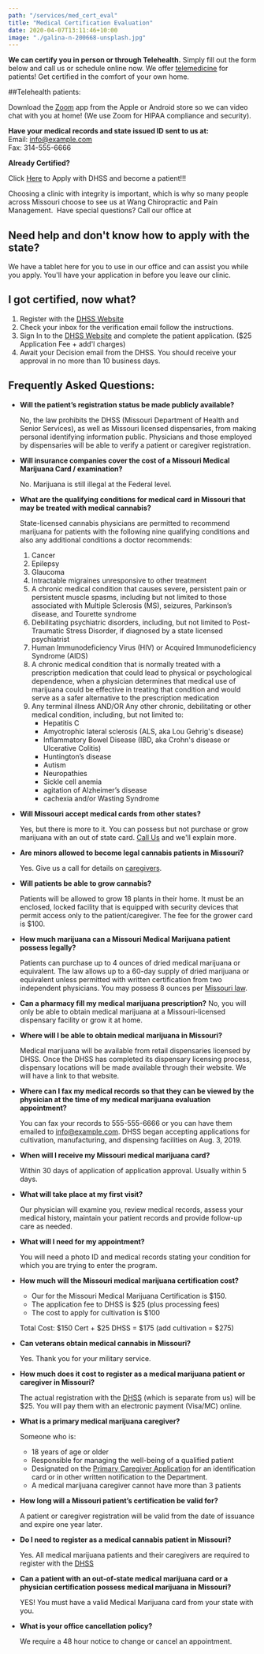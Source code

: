 ```yaml
---
path: "/services/med_cert_eval"
title: "Medical Certification Evaluation"
date: 2020-04-07T13:11:46+10:00
image: "./galina-n-200668-unsplash.jpg"
---
```


**We can certify you in person or through Telehealth.**
Simply fill out the form below and call us or schedule online now.
We offer [telemedicine](telemedicine) for patients!
Get certified in the comfort of your own home.

##Telehealth patients:

Download the <a href="https://zoom.us/" target="blank" rel="noopener noreferrer">Zoom</a> app from the Apple or Android store so we can video chat with you at home! (We use Zoom for HIPAA compliance and security).
​

**Have your medical records and state issued ID sent to us at:**
<br/>
Email: <info@example.com><br/>
Fax: 314-555-6666

**Already Certified?**

Click <a href="https://mo-public.mycomplia.com/#!/mo/register" target="blank" rel="noopener noreferrer">Here</a> to Apply with DHSS and become a patient!!!

Choosing a clinic with integrity is important, which is why so many people across Missouri choose to see us at Wang Chiropractic and Pain Management.
​
Have special questions? Call our office at

## Need help and don't know how to apply with the state?

We have a tablet here for you to use in our office and can assist you while you apply. You'll have your application in before you leave our clinic.

## I got certified, now what?

1. Register with the <a href="https://mo-public.mycomplia.com/#!/mo/register" target="blank" rel="noopener noreferrer">DHSS Website</a>
2. Check your inbox for the verification email follow the instructions.
3. Sign In to the <a href="https://mo-public.mycomplia.com/#!/mo/register" target="blank" rel="noopener noreferrer">DHSS Website</a> and complete the patient application. (\$25 Application Fee + add'l charges)
4. Await your Decision email from the DHSS. You should receive your approval in no more than 10 business days.

## Frequently Asked Questions:

- **Will the patient’s registration status be made publicly available?**

  No, the law prohibits the DHSS (Missouri Department of Health and Senior Services), as well as Missouri licensed dispensaries, from making personal identifying information public. Physicians and those employed by dispensaries will be able to verify a patient or caregiver registration.

* **Will insurance companies cover the cost of a Missouri Medical Marijuana Card / examination?**

  No. Marijuana is still illegal at the Federal level.

- **What are the qualifying conditions for medical card in Missouri that may be treated with medical cannabis?**

  State-licensed cannabis physicians are permitted to recommend marijuana for patients with the following nine qualifying conditions and also any additional conditions a doctor recommends:

  1. Cancer
  2. Epilepsy
  3. Glaucoma
  4. Intractable migraines unresponsive to other treatment
  5. A chronic medical condition that causes severe, persistent pain or persistent muscle spasms, including but not limited to those associated with Multiple Sclerosis (MS), seizures, Parkinson’s disease, and Tourette syndrome
  6. Debilitating psychiatric disorders, including, but not limited to Post-Traumatic Stress Disorder, if diagnosed by a state licensed psychiatrist
  7. Human Immunodeficiency Virus (HIV) or Acquired Immunodeficiency Syndrome (AIDS)
  8. A chronic medical condition that is normally treated with a prescription medication that could lead to physical or psychological dependence, when a physician determines that medical use of marijuana could be effective in treating that condition and would serve as a safer alternative to the prescription medication
  9. Any terminal illness AND/OR Any other chronic, debilitating or other medical condition, including, but not limited to:
     <ul>
      <li>Hepatitis C</li>
      <li>Amyotrophic lateral sclerosis (ALS, aka Lou Gehrig's disease)</li>
      <li>Inflammatory Bowel Disease (IBD, aka Crohn's disease or Ulcerative Colitis)</li>
      <li>Huntington’s disease</li>
      <li>Autism</li>
      <li>Neuropathies</li>
      <li>Sickle cell anemia</li>
      <li>agitation of Alzheimer’s disease</li>
      <li>cachexia and/or Wasting Syndrome</li>
     </ul>

* **Will Missouri accept medical cards from other states?**

  Yes, but there is more to it. You can possess but not purchase or grow marijuana with an out of state card. <a href="tel:314-838-1983">Call Us</a> and we'll explain more.

* **Are minors allowed to become legal cannabis patients in Missouri?**

  Yes. Give us a call for details on <a href="https://health.mo.gov/safety/medical-marijuana/pdf/sample-parental-legal-guardian.pdf" target="blank" rel="noopener noreferrer">caregivers</a>.

* **Will patients be able to grow cannabis?**

  Patients will be allowed to grow 18 plants in their home. It must be an enclosed, locked facility that is equipped with security devices that permit access only to the patient/caregiver. The fee for the grower card is \$100.

* **How much marijuana can a Missouri Medical Marijuana patient possess legally?**

  Patients can purchase up to 4 ounces of dried medical marijuana or equivalent. The law allows up to a 60-day supply of dried marijuana or equivalent unless permitted with written certification from two independent physicians. You may possess 8 ounces per <a href="https://health.mo.gov/safety/medical-marijuana/pdf/mm-quivalency-units.pdf" target="blank" rel="noopener noreferrer">Missouri law</a>.

* **Can a pharmacy fill my medical marijuana prescription?**
  No, you will only be able to obtain medical marijuana at a Missouri-licensed dispensary facility or grow it at home.

* **Where will I be able to obtain medical marijuana in Missouri?**

  Medical marijuana will be available from retail dispensaries licensed by DHSS. Once the DHSS has completed its dispensary licensing process, dispensary locations will be made available through their website. We will have a link to that website.

* **Where can I fax my medical records so that they can be viewed by the physician at the time of my medical marijuana evaluation appointment?**

  You can fax your records to 555-555-6666 or you can have them emailed to <info@example.com>. DHSS began accepting applications for cultivation, manufacturing, and dispensing facilities on Aug. 3, 2019.

* **When will I receive my Missouri medical marijuana card?**

  Within 30 days of application of application approval. Usually within 5 days.

* **What will take place at my first visit?**

  Our physician will examine you, review medical records, assess your medical history, maintain your patient records and provide follow-up care as needed.

* **What will I need for my appointment?**

  You will need a photo ID and medical records stating your condition for which you are trying to enter the program.

* **How much will the Missouri medical marijuana certification cost?**

  - Our for the Missouri Medical Marijuana Certification is \$150.
  - The application fee to DHSS is \$25 (plus processing fees)
  - The cost to apply for cultivation is \$100

  Total Cost: $150 Cert + $25 DHSS = $175 (add cultivation = $275)

* **Can veterans obtain medical cannabis in Missouri?**

  Yes. Thank you for your military service.

* **How much does it cost to register as a medical marijuana patient or caregiver in Missouri?**

  The actual registration with the <a href="https://mo-public.mycomplia.com/#!/mo/register" target="blank" rel="noopener noreferrer">DHSS</a> (which is separate from us) will be \$25. You will pay them with an electronic payment (Visa/MC) online.

- **​What is a primary medical marijuana caregiver?**

  Someone who is:

  - 18 years of age or older
  - Responsible for managing the well-being of a qualified patient
  - Designated on the <a href="https://health.mo.gov/safety/medical-marijuana/pdf/sample-patient-authorization.pdf" target="blank" rel="noopener noreferrer">Primary Caregiver Application</a> for an identification card or in other written notification to the Department.
  - A medical marijuana caregiver cannot have more than 3 patients

* **How long will a Missouri patient’s certification be valid for?**

  A patient or caregiver registration will be valid from the date of issuance and expire one year later.

* **Do I need to register as a medical cannabis patient in Missouri?**

  Yes. All medical marijuana patients and their caregivers are required to register with the <a href="https://mo-public.mycomplia.com/#!/mo/register" target="blank" rel="noopener noreferrer">DHSS</a>

- **Can a patient with an out-of-state medical marijuana card or a physician certification possess medical marijuana in Missouri?**

  YES! You must have a valid Medical Marijuana card from your state with you.

- **What is your office cancellation policy?**

  We require a 48 hour notice to change or cancel an appointment.
